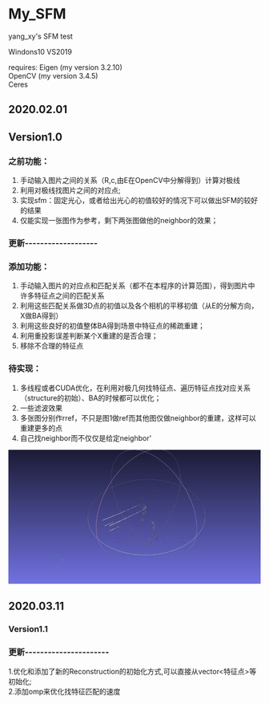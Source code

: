# My_SFM
 yang_xy's SFM test


Windons10 VS2019

requires:
Eigen (my version 3.2.10)  <br>
OpenCV (my version 3.4.5) <br>
Ceres  <br>

## 2020.02.01
## Version1.0
### 之前功能：
1. 手动输入图片之间的关系（R,c,由E在OpenCV中分解得到）计算对极线
2. 利用对极线找图片之间的对应点;
3. 实现sfm：固定光心，或者给出光心的初值较好的情况下可以做出SFM的较好的结果
4. 仅能实现一张图作为参考，剩下两张图做他的neighbor的效果；

### 更新-------------------
### 添加功能：
1. 手动输入图片的对应点和匹配关系（都不在本程序的计算范围），得到图片中许多特征点之间的匹配关系
2. 利用这些匹配关系做3D点的初值以及各个相机的平移初值（从E的分解方向，X做BA得到）
3. 利用这些良好的初值整体BA得到场景中特征点的稀疏重建；
4. 利用重投影误差判断某个X重建的是否合理；
5. 移除不合理的特征点

### 待实现：
1. 多线程或者CUDA优化，在利用对极几何找特征点、遍历特征点找对应关系（structure的初始）、BA的时候都可以优化；
2. 一些滤波效果
3. 多张图分别作rref，不只是图1做ref而其他图仅做neighbor的重建，这样可以重建更多的点
3. 自己找neighbor而不仅仅是给定neighbor'

![](https://github.com/onepiece1997426/My_SFM/raw/master/图片1.png)

## 2020.03.11
### Version1.1
### 更新---------------------- <br>
1.优化和添加了新的Reconstruction的初始化方式,可以直接从vector<特征点>等初始化;<br>
2.添加omp来优化找特征匹配的速度<br>
